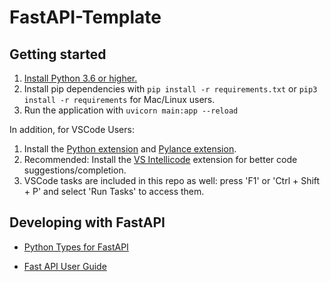 # FastAPI-Template

## Getting started

1. [Install Python 3.6 or higher.](https://www.python.org/downloads/)
2. Install pip dependencies with `pip install -r requirements.txt`
   or `pip3 install -r requirements` for Mac/Linux users.
3. Run the application with `uvicorn main:app --reload`

In addition, for VSCode Users:

1. Install the [Python extension](https://marketplace.visualstudio.com/items?itemName=ms-python.python)
   and [Pylance extension](https://marketplace.visualstudio.com/items?itemName=ms-python.vscode-pylance).
2. Recommended: Install the [VS Intellicode](https://marketplace.visualstudio.com/items?itemName=VisualStudioExptTeam.vscodeintellicode) extension for better code suggestions/completion.
3. VSCode tasks are included in this repo as well: press 'F1' or 'Ctrl + Shift + P' and select 'Run Tasks' to access them.

## Developing with FastAPI

- [Python Types for FastAPI](https://fastapi.tiangolo.com/python-types/)

- [Fast API User Guide](https://fastapi.tiangolo.com/tutorial/)
